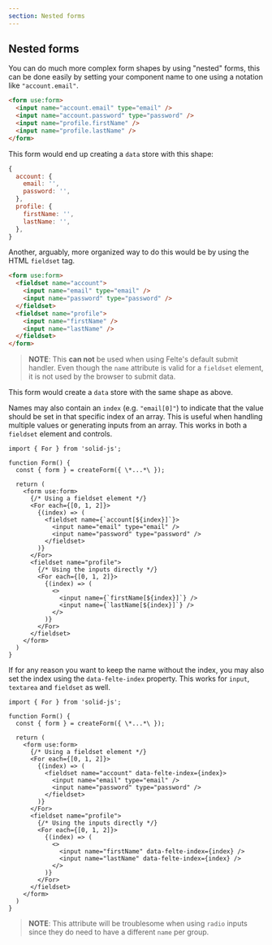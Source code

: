```yaml
---
section: Nested forms
---
```


## Nested forms

You can do much more complex form shapes by using "nested" forms, this can be done easily by setting your component name to one using a notation like `"account.email"`.

```html
<form use:form>
  <input name="account.email" type="email" />
  <input name="account.password" type="password" />
  <input name="profile.firstName" />
  <input name="profile.lastName" />
</form>
```

This form would end up creating a `data` store with this shape:

```javascript
{
  account: {
    email: '',
    password: '',
  },
  profile: {
    firstName: '',
    lastName: '',
  },
}
```

Another, arguably, more organized way to do this would be by using the HTML `fieldset` tag.

```html
<form use:form>
  <fieldset name="account">
    <input name="email" type="email" />
    <input name="password" type="password" />
  </fieldset>
  <fieldset name="profile">
    <input name="firstName" />
    <input name="lastName" />
  </fieldset>
</form>
```

> **NOTE**: This **can not** be used when using Felte's default submit handler. Even though the `name` attribute is valid for a `fieldset` element, it is not used by the browser to submit data.

This form would create a `data` store with the same shape as above.

Names may also contain an `index` (e.g. `"email[0]"`) to indicate that the value should be set in that specific index of an array. This is useful when handling multiple values or generating inputs from an array. This works in both a `fieldset` element and controls.

```tsx
import { For } from 'solid-js';

function Form() {
  const { form } = createForm({ \*...*\ });

  return (
    <form use:form>
      {/* Using a fieldset element */}
      <For each={[0, 1, 2]}>
        {(index) => (
          <fieldset name={`account[${index}]`}>
            <input name="email" type="email" />
            <input name="password" type="password" />
          </fieldset>
        )}
      </For>
      <fieldset name="profile">
        {/* Using the inputs directly */}
        <For each={[0, 1, 2]}>
          {(index) => (
            <>
              <input name={`firstName[${index}]`} />
              <input name={`lastName[${index}]`} />
            </>
          )}
        </For>
      </fieldset>
    </form>
  )
}
```

If for any reason you want to keep the name without the index, you may also set the index using the `data-felte-index` property. This works for `input`, `textarea` and `fieldset` as well.

```tsx
import { For } from 'solid-js';

function Form() {
  const { form } = createForm({ \*...*\ });

  return (
    <form use:form>
      {/* Using a fieldset element */}
      <For each={[0, 1, 2]}>
        {(index) => (
          <fieldset name="account" data-felte-index={index}>
            <input name="email" type="email" />
            <input name="password" type="password" />
          </fieldset>
        )}
      </For>
      <fieldset name="profile">
        {/* Using the inputs directly */}
        <For each={[0, 1, 2]}>
          {(index) => (
            <>
              <input name="firstName" data-felte-index={index} />
              <input name="lastName" data-felte-index={index} />
            </>
          )}
        </For>
      </fieldset>
    </form>
  )
}
```

> **NOTE**: This attribute will be troublesome when using `radio` inputs since they do need to have a different `name` per group.
